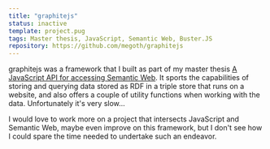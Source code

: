```yaml
---
title: "graphitejs"
status: inactive
template: project.pug
tags: Master thesis, JavaScript, Semantic Web, Buster.JS
repository: https://github.com/megoth/graphitejs
---
```


graphitejs was a framework that I built as part of my master thesis [A JavaScript API for accessing Semantic Web](http://graphitethesis.icanhasweb.net/). It sports the capabilities of storing and querying data stored as RDF in a triple store that runs on a website, and also offers a couple of utility functions when working with the data. Unfortunately it's very slow...

I would love to work more on a project that intersects JavaScript and Semantic Web, maybe even improve on this framework, but I don't see how I could spare the time needed to undertake such an endeavor.
